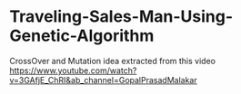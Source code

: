 # Traveling-Sales-Man-Using-Genetic-Algorithm
CrossOver and Mutation idea extracted from this video
https://www.youtube.com/watch?v=3GAfjE_ChRI&ab_channel=GopalPrasadMalakar
